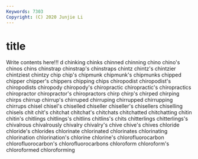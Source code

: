 ```yaml
---
Keywords: 7303
Copyright: (C) 2020 Junjie Li
---
```


# title

Write contents here!!!
d 
chinking 
chinks
chinned 
chinning 
chino 
chino's 
chinos 
chins 
chinstrap 
chinstrap's 
chinstraps 
chintz
chintz's 
chintzier 
chintziest 
chintzy 
chip 
chip's 
chipmunk 
chipmunk's 
chipmunks 
chipped
chipper 
chipper's 
chippers 
chipping 
chips 
chiropodist 
chiropodist's 
chiropodists 
chiropody 
chiropody's
chiropractic 
chiropractic's 
chiropractics 
chiropractor 
chiropractor's 
chiropractors 
chirp 
chirp's 
chirped 
chirping
chirps 
chirrup 
chirrup's 
chirruped 
chirruping 
chirrupped 
chirrupping 
chirrups 
chisel 
chisel's
chiselled 
chiseller 
chiseller's 
chisellers 
chiselling 
chisels 
chit 
chit's 
chitchat 
chitchat's
chitchats 
chitchatted 
chitchatting 
chitin 
chitin's 
chitlings 
chitlings's 
chitlins 
chitlins's 
chits
chitterlings 
chitterlings's 
chivalrous 
chivalrously 
chivalry 
chivalry's 
chive 
chive's 
chives 
chloride
chloride's 
chlorides 
chlorinate 
chlorinated 
chlorinates 
chlorinating 
chlorination 
chlorination's 
chlorine 
chlorine's
chlorofluorocarbon 
chlorofluorocarbon's 
chlorofluorocarbons 
chloroform 
chloroform's 
chloroformed 
chloroforming 
